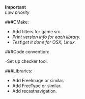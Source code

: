 **Important**  
*Low priority*  

###CMake:

- Add filters for game src.  
- *Print version info for each library.*  
- *Test\get it done for OSX, Linux.*  

###Code convention:

-Set up checker tool.  

###Libraries:
	
- Add FreeImage or similar.  
- Add FreeType or similar.  
- Add recastnavigation.  